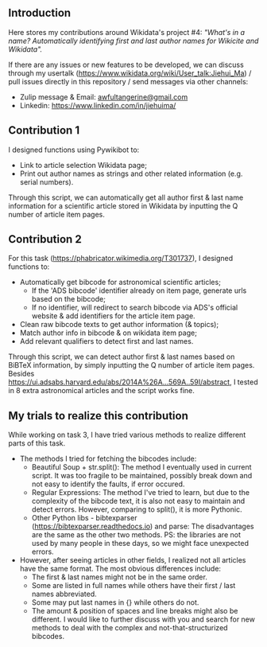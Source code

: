 ## Introduction
Here stores my contributions around Wikidata's project #4:
_"What's in a name? Automatically identifying first and last author names for Wikicite and Wikidata"._


If there are any issues or new features to be developed, we can discuss through my usertalk (https://www.wikidata.org/wiki/User_talk:Jiehui_Ma) /  pull issues directly in this repository / send messages via other channels:
- Zulip message & Email: awfultangerine@gmail.com
- Linkedin: https://www.linkedin.com/in/jiehuima/

## Contribution 1
I designed functions using Pywikibot to:
- Link to article selection Wikidata page;
- Print out author names as strings and other related information (e.g. serial numbers).

Through this script, we can automatically get all author first & last name information for a scientific article stored in Wikidata by  inputting the Q number of article item pages.

## Contribution 2
For this task (https://phabricator.wikimedia.org/T301737), I designed functions to:
- Automatically get bibcode for astronomical scientific articles;
  - If the 'ADS bibcode' identifier already on item page, generate urls based on the bibcode;
  - If no identifier, will redirect to search bibcode via ADS's official website & add identifiers for the article item page.
- Clean raw bibcode texts to get author information (& topics);
- Match author info in bibcode & on wikidata item page;
- Add relevant qualifiers to detect first and last names.

Through this script, we can detect author first & last names based on BiBTeX information, by simply inputting the Q number of article item pages. Besides https://ui.adsabs.harvard.edu/abs/2014A%26A...569A..59I/abstract, I tested in 8 extra astronomical articles and the script works fine.


## My trials to realize this contribution
While working on task 3, I have tried various methods to realize different parts of this task.
- The methods I tried for fetching the bibcodes include: 
    - Beautiful Soup + str.split(): The method I eventually used in current script. It was too fragile to be maintained, possibly break down and not easy to identify the faults, if error occured.
    - Regular Expressions: The method I've tried to learn, but due to the complexity of the bibcode text, it is also not easy to maintain and detect errors. However, comparing to split(), it is more Pythonic.
    - Other Python libs - bibtexparser (https://bibtexparser.readthedocs.io) and parse: The disadvantages are the same as the other two methods. PS: the libraries are not used by many people in these days, so we might face unexpected errors.
- However, after seeing articles in other fields, I realized not all articles have the same format. The most obvious differences include:
    -  The first & last names might not be in the same order.
    -  Some are listed in full names while others have their first / last names abbreviated.
    -  Some may put last names in {} while others do not.
    -  The amount & position of spaces and line breaks might also be different.
I would like to further discuss with you and search for new methods to deal with the complex and not-that-structurized bibcodes.

